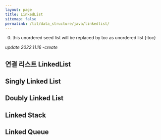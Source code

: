```yaml
---
layout: page
title: LinkedList
sitemap: false
permalink: /til/data_structure/java/linkedlist/
---
```

0. this unordered seed list will be replaced by toc as unordered list
{:toc}

*update 2022.11.16 -create*

## 연결 리스트 LinkedList

## Singly Linked List

## Doubly Linked List

## Linked Stack

## Linked Queue
